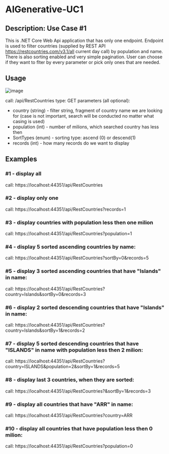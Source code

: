 # AIGenerative-UC1

## Description: Use Case #1
This is .NET Core Web Api application that has only one endpoint. 
Endpoint is used to filter countries (supplied by REST API https://restcountries.com/v3.1/all current day call) by population and name. 
There is also sorting enabled and very simple pagination.
User can choose if they want to flter by every parameter or pick only ones that are needed.

## Usage

![image](https://github.com/kpudl/AIGenerative-UC1/assets/136784637/00563298-6a5a-40a8-990b-cc1df1aaf2ca)

call: /api/RestCountries
type: GET
parameters (all optional): 
- country (string) - filter string, fragment of country name we are looking  for (case is not important, search will be conducted no matter what casing is used)
- population (int) - number of milions, which searched country has less then
- SortTypes (enum) - sorting type:  ascend (0) or descend(1)
- records (int) - how many records do we want to display

## Examples

###  #1 - display all
call: https://localhost:44351/api/RestCountries

### #2 - display only one
call: https://localhost:44351/api/RestCountries?records=1

### #3 - display countries with population less then one milion
call: https://localhost:44351/api/RestCountries?population=1

### #4 - display 5 sorted ascending countries by name:
call: https://localhost:44351/api/RestCountries?sortBy=0&records=5

### #5 - display 3 sorted ascending countries that have "Islands" in name:
call: https://localhost:44351/api/RestCountries?country=Islands&sortBy=0&records=3

### #6 - display 2 sorted descending countries that have "Islands" in name:
call: https://localhost:44351/api/RestCountries?country=Islands&sortBy=1&records=2

### #7 - display 5 sorted descending countries that have "ISLANDS" in name with population less then 2 milion:
call: https://localhost:44351/api/RestCountries?country=ISLANDS&population=2&sortBy=1&records=5

### #8 - display last 3 countries, when they are sorted:
call: https://localhost:44351/api/RestCountries?&sortBy=1&records=3

### #9 - display all countries that have "ARR" in name:
call: https://localhost:44351/api/RestCountries?country=ARR

### #10 - display all countries that have population less then 0 milion:
call: https://localhost:44351/api/RestCountries?population=0
